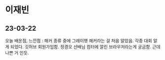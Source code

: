 # 이재빈
## 23-03-22
오늘 배운점, 느낀점 : 해커 종류 중에 그레이햇 해커라는 걸 처음 알았음. 각종 대회 알게 되었다. 깃허브 회원가입함. 정경오 선배님 컴터에 깔린
브라우저라는게 궁금함. 근데 나쁜 거 인듯.
